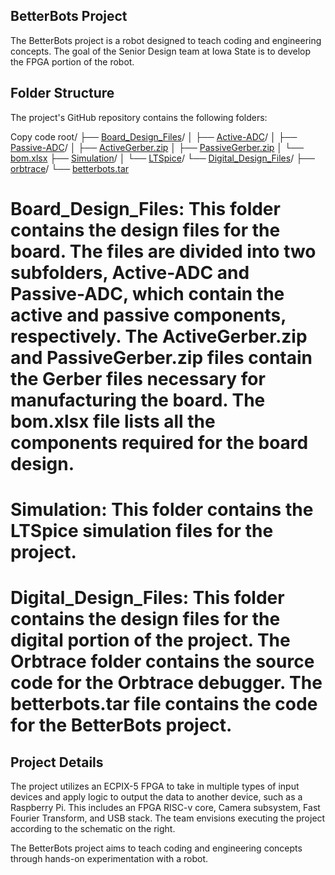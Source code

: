 ## BetterBots Project
The BetterBots project is a robot designed to teach coding and engineering concepts. The goal of the Senior Design team at Iowa State is to develop the FPGA portion of the robot.

## Folder Structure
The project's GitHub repository contains the following folders:


Copy code
root/
├── [Board_Design_Files](Board_Design_Files)/
│   ├── [Active-ADC](Board_Design_Files/Active-ADC/)/
│   ├── [Passive-ADC](Board_Design_Files/Passive-ADC)/
│   ├── [ActiveGerber.zip](Board_Design_Files/ActiveGerber.zip)
│   ├── [PassiveGerber.zip](Board_Design_Files/PassiveGerber.zip)
│   └── [bom.xlsx](Board_Design_Files/bom.xlsx)
├── [Simulation](Simulation)/
│   └── [LTSpice](Simulation/LTSpice)/
└── [Digital_Design_Files](Digital_Design_Files)/
    ├── [orbtrace](Digital_Design_Files/orbtrace/)/
    └── [betterbots.tar](Digital_Design_Files/betterbots.tar)

# Board_Design_Files: This folder contains the design files for the board. The files are divided into two subfolders, Active-ADC and Passive-ADC, which contain the active and passive components, respectively. The ActiveGerber.zip and PassiveGerber.zip files contain the Gerber files necessary for manufacturing the board. The bom.xlsx file lists all the components required for the board design.

# Simulation: This folder contains the LTSpice simulation files for the project.

# Digital_Design_Files: This folder contains the design files for the digital portion of the project. The Orbtrace folder contains the source code for the Orbtrace debugger. The betterbots.tar file contains the code for the BetterBots project.

## Project Details
The project utilizes an ECPIX-5 FPGA to take in multiple types of input devices and apply logic to output the data to another device, such as a Raspberry Pi. This includes an FPGA RISC-v core, Camera subsystem, Fast Fourier Transform, and USB stack. The team envisions executing the project according to the schematic on the right.

The BetterBots project aims to teach coding and engineering concepts through hands-on experimentation with a robot.